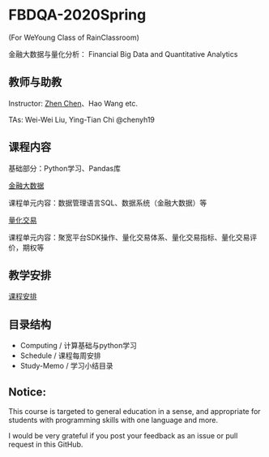 # FBDQA-2020Spring  

(For WeYoung Class of RainClassroom)

金融大数据与量化分析： Financial Big Data and Quantitative Analytics

## 教师与助教

Instructor: [Zhen Chen](http://www.icenter.tsinghua.edu.cn/faculty/chenzhen/)、Hao Wang etc.

TAs: Wei-Wei Liu, Ying-Tian Chi @chenyh19

## 课程内容

基础部分：Python学习、Pandas库

[金融大数据](Schedule/金融大数据-教学计划-2020春.md)

课程单元内容：数据管理语言SQL、数据系统（金融大数据）等

[量化交易](Schedule/量化交易-教学计划-2020春.md)

课程单元内容：聚宽平台SDK操作、量化交易体系、量化交易指标、量化交易评价，期权等

## 教学安排

[课程安排](Schedule/FBDQA-Schedule-2020S.md)

## 目录结构

- Computing / 计算基础与python学习
- Schedule / 课程每周安排
- Study-Memo / 学习小结目录

## Notice:

This course is targeted to general education in a sense, and appropriate for students with programming skills with one language and more.

I would be very grateful if you post your feedback as an issue or pull request in this GitHub.

